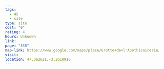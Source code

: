 ```yaml
---
tags:
  - 4S
  - site
type: site
cost: "0"
rating: 4
hours: Unknown
link: 
page: "338"
map-link: https://www.google.com/maps/place/Grotte+de+l'Apothicairerie/@47.3628074,-3.2807328,15z/data=!3m1!4b1!4m6!3m5!1s0x481a83cabbcaadf7:0x8fbecd0ace6286c9!8m2!3d47.362795!4d-3.261249!16s%2Fg%2F11btwpvd52?entry=ttu&g_ep=EgoyMDI0MDkxNi4wIKXMDSoASAFQAw%3D%3D
visit: 
location: 47.362621,-3.2610916
---
```

